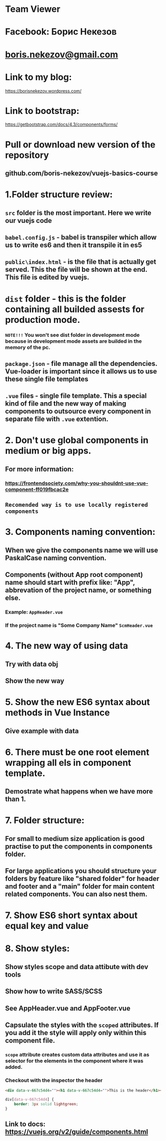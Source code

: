 # Team Viewer

# Facebook: Борис Некезов

# boris.nekezov@gmail.com

# Link to my blog:
https://borisnekezov.wordpress.com/

# Link to bootstrap:
https://getbootstrap.com/docs/4.3/components/forms/


# Pull or download new version of the repository

## github.com/boris-nekezov/vuejs-basics-course

#  1.Folder structure review:

##  `src` folder is the most important. Here we write our vuejs code

##  `babel.config.js` - babel is transpiler which allow us to write es6 and then it transpile it in es5

##  `public\index.html` - is the file that is actually get served. This the file will be shown at the end. This file is edited by vuejs. 

#  `dist` folder - this is the folder containing all builded assests for production mode.

### `NOTE!!!` You won't see dist folder in development mode because in development mode assets are builded in the memory of the pc.

##  `package.json` - file manage all the dependencies. Vue-loader is important since it allows us to use these single file templates

## `.vue` files - single file template. This a special kind of file and the new way of making components to outsource every component in separate file with `.vue` extention.

# 2. Don't use global components in medium or big apps.

## For more information:

### https://frontendsociety.com/why-you-shouldnt-use-vue-component-ff019fbcac2e

## `Recomended way is to use locally registered components`

# 3. Components naming convention:

## When we give the components name we will use PaskalCase naming convention.

## Components (without App root component) name should start with prefix like: "App", abbrevation of the project name, or something else.

### Example: `AppHeader.vue`
    
### If the project name is "Some Company Name" `ScmHeader.vue`

#  4. The new way of using data
## Try with data obj
## Show the new way

# 5. Show the new ES6 syntax about methods in Vue Instance
## Give example with data

# 6. There must be one root element wrapping all els in component template.
## Demostrate what happens when we have more than 1.

# 7. Folder structure:

## For small to medium size application is good practise to put the components in components folder.

## For large applications you should structure your folders by feature like "shared folder" for header and footer and a "main" folder for main content related components. You can also nest them.

# 7. Show ES6 short syntax about equal key and value

# 8. Show styles:
    
## Show styles scope and data attibute with dev tools
## Show how to write SASS/SCSS

## See AppHeader.vue and AppFooter.vue

## Capsulate the styles with the `scoped` attributes. If you add it the style will apply only within this component file.

### `scope` attribute creates custom data attributes and use it as selector for the elements in the component where it was added.

### Checkout with the inspector the header

```html
<div data-v-667c54d4=""><h1 data-v-667c54d4="">This is the header</h1></div>
```

```css
div[data-v-667c54d4] {
    border: 3px solid lightgreen;
}
```

## Link to docs: https://vuejs.org/v2/guide/components.html
  
